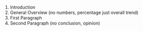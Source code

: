 1. Introduction
2. General Overview (no numbers, percentage just overall trend)
3. First Paragraph
4. Second Paragraph (no conclusion, opinion)
